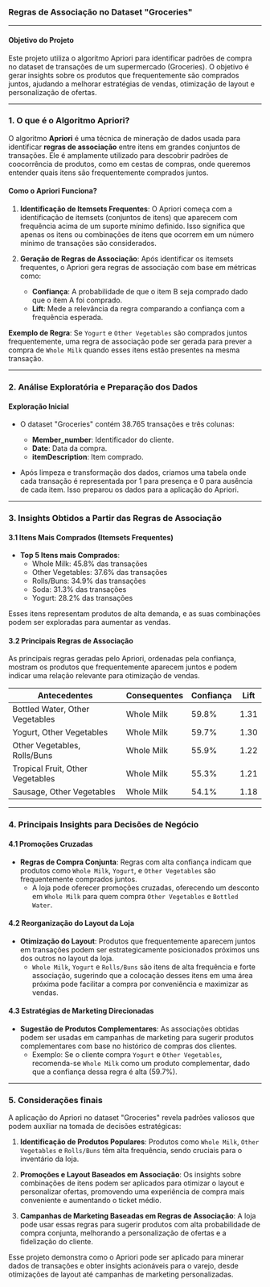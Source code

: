 ### Regras de Associação no Dataset "Groceries"

---

#### Objetivo do Projeto

Este projeto utiliza o algoritmo Apriori para identificar padrões de compra no dataset de transações de um supermercado (Groceries). O objetivo é gerar insights sobre os produtos que frequentemente são comprados juntos, ajudando a melhorar estratégias de vendas, otimização de layout e personalização de ofertas.

---

### 1. O que é o Algoritmo Apriori?

O algoritmo **Apriori** é uma técnica de mineração de dados usada para identificar **regras de associação** entre itens em grandes conjuntos de transações. Ele é amplamente utilizado para descobrir padrões de coocorrência de produtos, como em cestas de compras, onde queremos entender quais itens são frequentemente comprados juntos.

#### Como o Apriori Funciona?

1. **Identificação de Itemsets Frequentes**: O Apriori começa com a identificação de itemsets (conjuntos de itens) que aparecem com frequência acima de um suporte mínimo definido. Isso significa que apenas os itens ou combinações de itens que ocorrem em um número mínimo de transações são considerados.
  
2. **Geração de Regras de Associação**: Após identificar os itemsets frequentes, o Apriori gera regras de associação com base em métricas como:
   - **Confiança**: A probabilidade de que o item B seja comprado dado que o item A foi comprado.
   - **Lift**: Mede a relevância da regra comparando a confiança com a frequência esperada.

**Exemplo de Regra**:
Se `Yogurt` e `Other Vegetables` são comprados juntos frequentemente, uma regra de associação pode ser gerada para prever a compra de `Whole Milk` quando esses itens estão presentes na mesma transação.

---

### 2. Análise Exploratória e Preparação dos Dados

#### Exploração Inicial

- O dataset "Groceries" contém 38.765 transações e três colunas:
  - **Member_number**: Identificador do cliente.
  - **Date**: Data da compra.
  - **itemDescription**: Item comprado.

- Após limpeza e transformação dos dados, criamos uma tabela onde cada transação é representada por 1 para presença e 0 para ausência de cada item. Isso preparou os dados para a aplicação do Apriori.

---

### 3. Insights Obtidos a Partir das Regras de Associação

#### 3.1 Itens Mais Comprados (Itemsets Frequentes)

- **Top 5 Itens mais Comprados**:
  - Whole Milk: 45.8% das transações
  - Other Vegetables: 37.6% das transações
  - Rolls/Buns: 34.9% das transações
  - Soda: 31.3% das transações
  - Yogurt: 28.2% das transações

Esses itens representam produtos de alta demanda, e as suas combinações podem ser exploradas para aumentar as vendas.

#### 3.2 Principais Regras de Associação

As principais regras geradas pelo Apriori, ordenadas pela confiança, mostram os produtos que frequentemente aparecem juntos e podem indicar uma relação relevante para otimização de vendas. 

| Antecedentes                     | Consequentes   | Confiança | Lift  |
|----------------------------------|----------------|-----------|-------|
| Bottled Water, Other Vegetables  | Whole Milk     | 59.8%     | 1.31  |
| Yogurt, Other Vegetables         | Whole Milk     | 59.7%     | 1.30  |
| Other Vegetables, Rolls/Buns     | Whole Milk     | 55.9%     | 1.22  |
| Tropical Fruit, Other Vegetables | Whole Milk     | 55.3%     | 1.21  |
| Sausage, Other Vegetables        | Whole Milk     | 54.1%     | 1.18  |

---

### 4. Principais Insights para Decisões de Negócio

#### 4.1 Promoções Cruzadas

- **Regras de Compra Conjunta**: Regras com alta confiança indicam que produtos como `Whole Milk`, `Yogurt`, e `Other Vegetables` são frequentemente comprados juntos.
  - A loja pode oferecer promoções cruzadas, oferecendo um desconto em `Whole Milk` para quem compra `Other Vegetables` e `Bottled Water`.

#### 4.2 Reorganização do Layout da Loja

- **Otimização do Layout**: Produtos que frequentemente aparecem juntos em transações podem ser estrategicamente posicionados próximos uns dos outros no layout da loja.
  - `Whole Milk`, `Yogurt` e `Rolls/Buns` são itens de alta frequência e forte associação, sugerindo que a colocação desses itens em uma área próxima pode facilitar a compra por conveniência e maximizar as vendas.

#### 4.3 Estratégias de Marketing Direcionadas

- **Sugestão de Produtos Complementares**: As associações obtidas podem ser usadas em campanhas de marketing para sugerir produtos complementares com base no histórico de compras dos clientes.
  - Exemplo: Se o cliente compra `Yogurt` e `Other Vegetables`, recomenda-se `Whole Milk` como um produto complementar, dado que a confiança dessa regra é alta (59.7%).

---

### 5. Considerações finais

A aplicação do Apriori no dataset "Groceries" revela padrões valiosos que podem auxiliar na tomada de decisões estratégicas:

1. **Identificação de Produtos Populares**: Produtos como `Whole Milk`, `Other Vegetables` e `Rolls/Buns` têm alta frequência, sendo cruciais para o inventário da loja.

2. **Promoções e Layout Baseados em Associação**: Os insights sobre combinações de itens podem ser aplicados para otimizar o layout e personalizar ofertas, promovendo uma experiência de compra mais conveniente e aumentando o ticket médio.

3. **Campanhas de Marketing Baseadas em Regras de Associação**: A loja pode usar essas regras para sugerir produtos com alta probabilidade de compra conjunta, melhorando a personalização de ofertas e a fidelização do cliente.

Esse projeto demonstra como o Apriori pode ser aplicado para minerar dados de transações e obter insights acionáveis para o varejo, desde otimizações de layout até campanhas de marketing personalizadas.